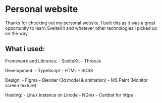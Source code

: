# Personal website

Thanks for checking out my personal website. I built this as it was a great opportunity to learn SvelteKit and whatever other technologies i picked up on the way.

## What i used:

Framework and Libraries: 
    - SvelteKit
    - ThreeJs
 
Development:
    - TypeScript
    - HTML
    - SCSS

Design:
    - Figma
    - Blender (3d model & animation)
    - MS Paint (Monitor screen texture)

Hosting:
    - Linux instance on Linode
    - NGinx
    - Certbot for https 
